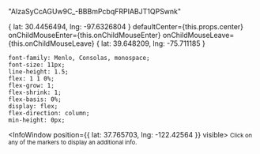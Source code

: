 "AIzaSyCcAGUw9C\_-BBBmPcbqFRPIABJT1QPSwnk"

<!-- THis is ref https://medium.com/@mattcroak718/google-map-react-beginners-guide-85bb1a94b04a -->

{ lat: 30.4456494, lng: -97.6326804 }
defaultCenter={this.props.center}
onChildMouseEnter={this.onChildMouseEnter}
onChildMouseLeave={this.onChildMouseLeave}
{ lat: 39.648209, lng: -75.711185 }

<!-- mozilla inspect console -->

    font-family: Menlo, Consolas, monospace;
    font-size: 11px;
    line-height: 1.5;
    flex: 1 1 0%;
    flex-grow: 1;
    flex-shrink: 1;
    flex-basis: 0%;
    display: flex;
    flex-direction: column;
    min-height: 0px;

<InfoWindow position={{ lat: 37.765703, lng: -122.42564 }} visible>
<small>
Click on any of the markers to display an additional info.
</small>
</InfoWindow>
